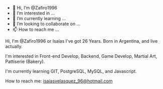 - 👋 Hi, I’m @Zafiro1996
- 👀 I’m interested in ...
- 🌱 I’m currently learning ...
- 💞️ I’m looking to collaborate on ...
- 📫 How to reach me ...

<!---
Zafiro1996/Zafiro1996 is a ✨ special ✨ repository because its `README.md` (this file) appears on your GitHub profile.
You can click the Preview link to take a look at your changes.
--->
Hi, I'm @Zafiro1996 or Isaías I've got 26 Years. Born in Argentina, and live actually. 

I'm interested in Front-end Develop, Backend, Game Develop, Martial Art, Pattiserie (Bakery).

I'm currently learning GIT, PostgreSQL, MySQL, and Javascript.

How to reach me: isaiasvelasquez_96@hotmail.com 
